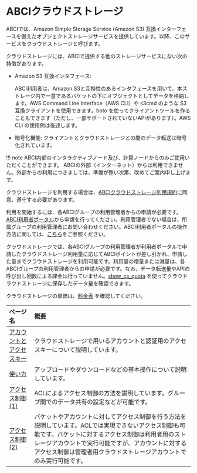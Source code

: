 # ABCIクラウドストレージ

ABCIでは、Amazon Simple Storage Service (Amazon S3) 互換インターフェースを備えたオブジェクトストレージサービスを提供しています。以降、このサービスをクラウドストレージと呼びます。

クラウドストレージには、ABCIで提供する他のストレージサービスにない次の特徴があります。

- Amazon S3 互換インタフェース:

    ABCI利用者は、Amazon S3と互換性のあるインタフェースを用いて、本ストレージ内で一意であるバケットの下にオブジェクトとしてデータを格納します。AWS Command Line Interface（AWS CLI）や s3cmd のような S3 互換クライアントを使用できます。boto を使ってクライアントツールを作ることもできます（ただし、一部サポートされていないAPIがあります）。AWS CLI の使用例は後述します。

- 暗号化機能:
    クライアントとクラウドストレージとの間のデータ転送は暗号化されています。

!!! note
    ABCI内部のインタラクティブノード及び、計算ノードからのみご使用いただくことができます。
    ABCIの外部（インターネット）からは利用できません。外部からの利用につきましては、準備が整い次第、改めてご案内申し上げます。

クラウドストレージを利用する場合は、[ABCIクラウドストレージ利用規約](https://abci.ai/ja/how_to_use/data/cloudstorage-agreement.pdf)に同意、遵守する必要があります。

利用を開始するには、各ABCIグループの利用管理者からの申請が必要です。[ABCI利用者ポータル](https://portal.v3.abci.ai/user/)から申請を行ってください。利用管理者でない場合は、所属グループの利用管理者にお問い合わせください。ABCI利用者ポータルの操作方法に関しては、[こちら](https://docs.abci.ai/v3/portal/ja/)をご参照ください。

クラウドストレージでは、各ABCIグループの利用管理者が利用者ポータルで申請したクラウドストレージ利用量に応じてABCIポイントが差し引かれ、申請した量までクラウドストレージを利用可能です。利用量の増量または減量は、各ABCIグループの利用管理者からの申請が必要です。なお、データ転送量やAPIの呼び出し回数による課金は行っていません。[show_cs_quota](getting-started.md#checking-cloud-storage-quota) を使ってクラウドラウドストレージに保存したデータ量を確認できます。

クラウドストレージの単価は、[料金表](https://abci.ai/ja/how_to_use/tariffs.html) を確認してください。

| ページ名 | 概要 |
|:--|:--|
| [アカウントとアクセスキー](abci-cloudstorage/cs-account.md) | クラウドストレージで用いるアカウントと認証用のアクセスキーについて説明しています。 |
| [使い方](abci-cloudstorage/usage.md) | アップロードやダウンロードなどの基本操作について説明しています。 |
| [アクセス制御(1)](abci-cloudstorage/acl.md) | ACLによるアクセス制御の方法を説明しています。グループ間でのデータ共有の設定などが可能です。|
| [アクセス制御(2)](abci-cloudstorage/policy.md) | バケットやアカウントに対してアクセス制御を行う方法を説明しています。ACLでは実現できないアクセス制御も可能です。バケットに対するアクセス制御は利用者用のストレージアカウントで実行可能ですが、アカウントに対するアクセス制御は管理者用クラウドストレージアカウントでのみ実行可能です。|
